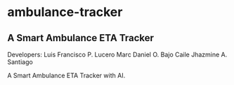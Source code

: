 # ambulance-tracker
## A Smart Ambulance ETA Tracker

Developers:
Luis Francisco P. Lucero
Marc Daniel O. Bajo
Caile Jhazmine A. Santiago 

A Smart Ambulance ETA Tracker with AI.
